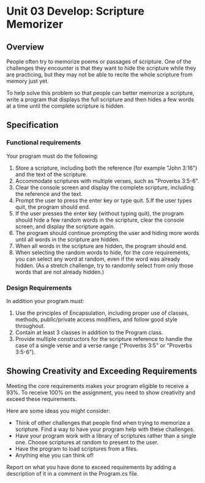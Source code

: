 # Unit 03 Develop: Scripture Memorizer

## Overview
People often try to memorize poems or passages of scripture. One of the challenges they encounter is that they want to hide the scripture while they are practicing, but they may not be able to recite the whole scripture from memory just yet.

To help solve this problem so that people can better memorize a scripture, write a program that displays the full scripture and then hides a few words at a time until the complete scripture is hidden.

## Specification

### Functional requirements
Your program must do the following:

1. Store a scripture, including both the reference (for example "John 3:16") and the text of the scripture.
2. Accommodate scriptures with multiple verses, such as "Proverbs 3:5-6".
3. Clear the console screen and display the complete scripture, including the reference and the text.
4. Prompt the user to press the enter key or type quit.
5.If the user types quit, the program should end.
6. If the user presses the enter key (without typing quit), the program should hide a few random words in the scripture, clear the console screen, and display the scripture again.
7. The program should continue prompting the user and hiding more words until all words in the scripture are hidden.
8. When all words in the scripture are hidden, the program should end.
9. When selecting the random words to hide, for the core requirements, you can select any word at random, even if the word was already hidden. (As a stretch challenge, try to randomly select from only those words that are not already hidden.)

### Design Requirements
In addition your program must:

1. Use the principles of Encapsulation, including proper use of classes, methods, public/private access modifiers, and follow good style throughout.
2. Contain at least 3 classes in addition to the Program class.
3. Provide multiple constructors for the scripture reference to handle the case of a single verse and a verse range ("Proverbs 3:5" or "Proverbs 3:5-6").

## Showing Creativity and Exceeding Requirements
Meeting the core requirements makes your program eligible to receive a 93%. To receive 100% on the assignment, you need to show creativity and exceed these requirements.

Here are some ideas you might consider:

- Think of other challenges that people find when trying to memorize a scripture. Find a way to have your program help with these challenges.
- Have your program work with a library of scriptures rather than a single one. Choose scriptures at random to present to the user.
- Have the program to load scriptures from a files.
- Anything else you can think of!

Report on what you have done to exceed requirements by adding a description of it in a comment in the Program.cs file.